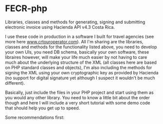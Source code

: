 # FECR-php
Libraries, classes and methods for generating, signing and submitting electronic invoice using Hacienda API v4.3 Costa Rica.

I use these code in production in a software I built for travel agencies (see more here www.crtouroperator.com).
All I'm sharing are the libraries, classes and methods for the functionality listed above, you need to develop your own UIs, you need DB schema, basically your own software, these libraires however, will make your life much easier by not having to care much about the underlying structure of the XML (all classes here are based on PHP standard classes and objects), I'm also including the methods for signing the XML using your own cryptographic key as provided by Hacienda (no support for digital signature yet although I suspect it wouldn't be much different).

Basically, just include the files in your PHP project and start using them as you would any other library.
You need to know a little bit about the order though and here I will include a very short tutorial with some demo code that should help you get up to speed.

Some recommendations first:

